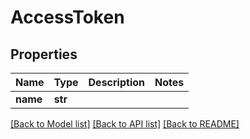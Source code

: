 # AccessToken

## Properties
Name | Type | Description | Notes
------------ | ------------- | ------------- | -------------
**name** | **str** |  |

[[Back to Model list]](../README.md#documentation-for-models) [[Back to API list]](../README.md#documentation-for-api-endpoints) [[Back to README]](../README.md)


